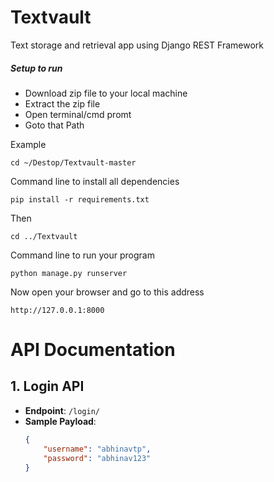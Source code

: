 

# Textvault
Text storage and retrieval app using Django REST Framework



##### Setup to run

- Download zip file to your local machine
- Extract the zip file
- Open terminal/cmd promt
- Goto that Path

Example

```
cd ~/Destop/Textvault-master
```


Command line to install all dependencies
```
pip install -r requirements.txt
```

Then
```
cd ../Textvault
```

Command line to run your program
```
python manage.py runserver
```

Now open your browser and go to this address
```
http://127.0.0.1:8000
```


# API Documentation

## 1. Login API
- **Endpoint**: `/login/`
- **Sample Payload**:
  ```json
  {
      "username": "abhinavtp",
      "password": "abhinav123"
  }